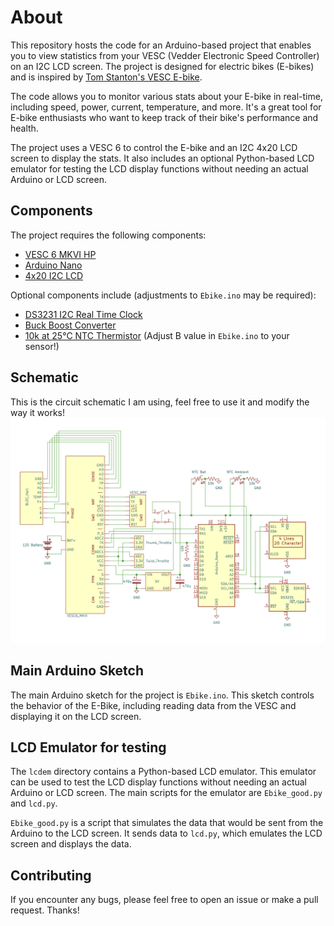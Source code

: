 # About

This repository hosts the code for an Arduino-based project that enables you to view statistics from your VESC (Vedder Electronic Speed Controller) on an I2C LCD screen. The project is designed for electric bikes (E-bikes) and is inspired by [Tom Stanton's VESC E-bike](https://github.com/TomStanton/VESC_LCD_EBIKE).

The code allows you to monitor various stats about your E-bike in real-time, including speed, power, current, temperature, and more. It's a great tool for E-bike enthusiasts who want to keep track of their bike's performance and health.

The project uses a VESC 6 to control the E-bike and an I2C 4x20 LCD screen to display the stats. It also includes an optional Python-based LCD emulator for testing the LCD display functions without needing an actual Arduino or LCD screen.

## Components

The project requires the following components:

- [VESC 6 MKVI HP](https://trampaboards.com/)
- [Arduino Nano](https://amzn.eu/d/a3JlUzB)
- [4x20 I2C LCD](https://amzn.eu/d/3YCoh1k)


Optional components include (adjustments to `Ebike.ino` may be required):

- [DS3231 I2C Real Time Clock](https://amzn.eu/d/5yu6arG)
- [Buck Boost Converter](https://amzn.eu/d/1i72zAF)
- [10k at 25°C NTC Thermistor](https://amzn.eu/d/2FOsBCA) (Adjust B value in `Ebike.ino` to your sensor!)

## Schematic
This is the circuit schematic I am using, feel free to use it and modify the way it works!
![Complete assembly of all components](schematic/schematic.png)

## Main Arduino Sketch

The main Arduino sketch for the project is `Ebike.ino`. This sketch controls the behavior of the E-Bike, including reading data from the VESC and displaying it on the LCD screen.

## LCD Emulator for testing

The `lcdem` directory contains a Python-based LCD emulator. This emulator can be used to test the LCD display functions without needing an actual Arduino or LCD screen. The main scripts for the emulator are `Ebike_good.py` and `lcd.py`.

`Ebike_good.py` is a script that simulates the data that would be sent from the Arduino to the LCD screen. It sends data to `lcd.py`, which emulates the LCD screen and displays the data.

## Contributing

If you encounter any bugs, please feel free to open an issue or make a pull request. Thanks!

